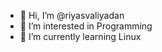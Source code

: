 - 👋 Hi, I’m @riyasvaliyadan
- 👀 I’m interested in Programming
- 🌱 I’m currently learning Linux

<!---
riyasvaliyadan/riyasvaliyadan is a ✨ special ✨ repository because its `README.md` (this file) appears on your GitHub profile.
You can click the Preview link to take a look at your changes.
--->

